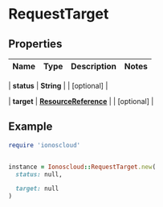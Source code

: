 # RequestTarget

## Properties

| Name | Type | Description | Notes |
| ---- | ---- | ----------- | ----- |

| **status** | **String** |  | [optional] |

| **target** | [**ResourceReference**](ResourceReference.md) |  | [optional] |

## Example

```ruby
require 'ionoscloud'


instance = Ionoscloud::RequestTarget.new(
  status: null,

  target: null
)
```

